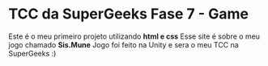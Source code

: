 # TCC da **SuperGeeks** Fase 7 - Game



Este é o meu primeiro projeto utilizando **html e css**
Esse site é sobre o meu jogo chamado **Sis.Mune**
Jogo foi feito na Unity e sera o meu TCC na SuperGeeks :)
